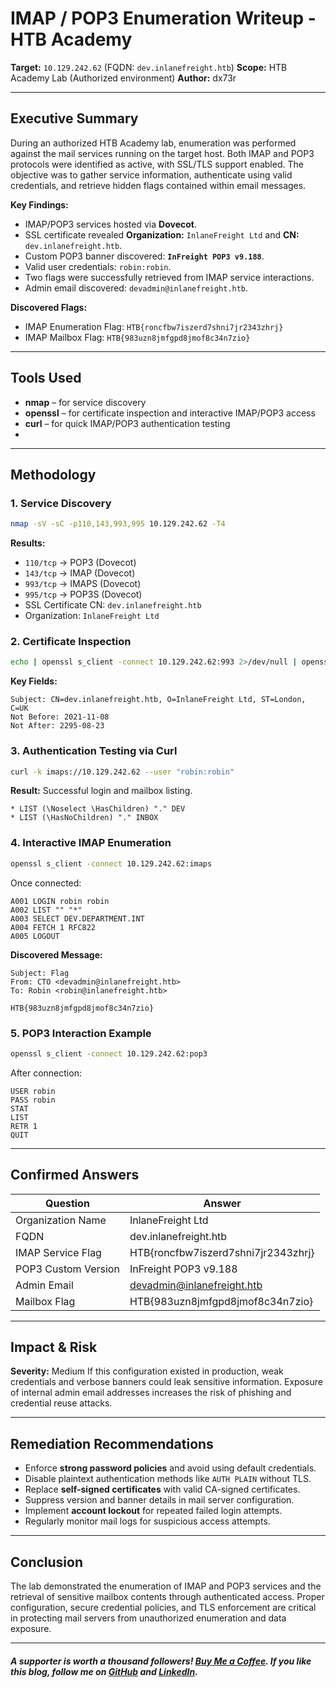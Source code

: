 # IMAP / POP3 Enumeration Writeup - HTB Academy

**Target:** `10.129.242.62` (FQDN: `dev.inlanefreight.htb`)
**Scope:** HTB Academy Lab (Authorized environment)
**Author:** dx73r

---

## Executive Summary

During an authorized HTB Academy lab, enumeration was performed against the mail services running on the target host. Both IMAP and POP3 protocols were identified as active, with SSL/TLS support enabled. The objective was to gather service information, authenticate using valid credentials, and retrieve hidden flags contained within email messages.

**Key Findings:**

* IMAP/POP3 services hosted via **Dovecot**.
* SSL certificate revealed **Organization:** `InlaneFreight Ltd` and **CN:** `dev.inlanefreight.htb`.
* Custom POP3 banner discovered: **`InFreight POP3 v9.188`**.
* Valid user credentials: `robin:robin`.
* Two flags were successfully retrieved from IMAP service interactions.
* Admin email discovered: `devadmin@inlanefreight.htb`.

**Discovered Flags:**

* IMAP Enumeration Flag: `HTB{roncfbw7iszerd7shni7jr2343zhrj}`
* IMAP Mailbox Flag: `HTB{983uzn8jmfgpd8jmof8c34n7zio}`

---

## Tools Used

* **nmap** – for service discovery
* **openssl** – for certificate inspection and interactive IMAP/POP3 access
* **curl** – for quick IMAP/POP3 authentication testing
* 
---

## Methodology

### 1. Service Discovery

```bash
nmap -sV -sC -p110,143,993,995 10.129.242.62 -T4
```

**Results:**

* `110/tcp`  → POP3 (Dovecot)
* `143/tcp`  → IMAP (Dovecot)
* `993/tcp`  → IMAPS (Dovecot)
* `995/tcp`  → POP3S (Dovecot)
* SSL Certificate CN: `dev.inlanefreight.htb`
* Organization: `InlaneFreight Ltd`

### 2. Certificate Inspection

```bash
echo | openssl s_client -connect 10.129.242.62:993 2>/dev/null | openssl x509 -noout -subject -issuer -dates -text
```

**Key Fields:**

```
Subject: CN=dev.inlanefreight.htb, O=InlaneFreight Ltd, ST=London, C=UK
Not Before: 2021-11-08
Not After: 2295-08-23
```

### 3. Authentication Testing via Curl

```bash
curl -k imaps://10.129.242.62 --user "robin:robin"
```

**Result:** Successful login and mailbox listing.

```
* LIST (\Noselect \HasChildren) "." DEV
* LIST (\HasNoChildren) "." INBOX
```

### 4. Interactive IMAP Enumeration

```bash
openssl s_client -connect 10.129.242.62:imaps
```

Once connected:

```
A001 LOGIN robin robin
A002 LIST "" "*"
A003 SELECT DEV.DEPARTMENT.INT
A004 FETCH 1 RFC822
A005 LOGOUT
```

**Discovered Message:**

```
Subject: Flag
From: CTO <devadmin@inlanefreight.htb>
To: Robin <robin@inlanefreight.htb>

HTB{983uzn8jmfgpd8jmof8c34n7zio}
```

### 5. POP3 Interaction Example

```bash
openssl s_client -connect 10.129.242.62:pop3
```

After connection:

```
USER robin
PASS robin
STAT
LIST
RETR 1
QUIT
```

---

## Confirmed Answers

| Question            | Answer                                                          |
| ------------------- | --------------------------------------------------------------- |
| Organization Name   | InlaneFreight Ltd                                               |
| FQDN                | dev.inlanefreight.htb                                           |
| IMAP Service Flag   | HTB{roncfbw7iszerd7shni7jr2343zhrj}                             |
| POP3 Custom Version | InFreight POP3 v9.188                                           |
| Admin Email         | [devadmin@inlanefreight.htb](mailto:devadmin@inlanefreight.htb) |
| Mailbox Flag        | HTB{983uzn8jmfgpd8jmof8c34n7zio}                                |

---

## Impact & Risk

**Severity:** Medium
If this configuration existed in production, weak credentials and verbose banners could leak sensitive information. Exposure of internal admin email addresses increases the risk of phishing and credential reuse attacks.

---

## Remediation Recommendations

* Enforce **strong password policies** and avoid using default credentials.
* Disable plaintext authentication methods like `AUTH PLAIN` without TLS.
* Replace **self-signed certificates** with valid CA-signed certificates.
* Suppress version and banner details in mail server configuration.
* Implement **account lockout** for repeated failed login attempts.
* Regularly monitor mail logs for suspicious access attempts.

---

## Conclusion

The lab demonstrated the enumeration of IMAP and POP3 services and the retrieval of sensitive mailbox contents through authenticated access. Proper configuration, secure credential policies, and TLS enforcement are critical in protecting mail servers from unauthorized enumeration and data exposure.

---

##### A supporter is worth a thousand followers! [Buy Me a Coffee](https://www.buymeacoffee.com/dx73r). If you like this blog, follow me on [GitHub](https://github.com/dx7er) and [LinkedIn](https://www.linkedin.com/in/naqvio7/). 
